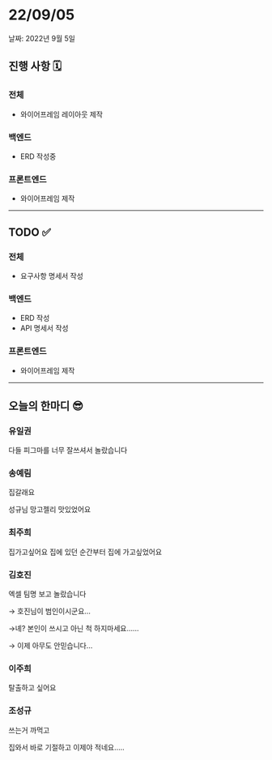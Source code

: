 # 22/09/05

날짜: 2022년 9월 5일

## 진행 사항 🗓

### 전체

- 와이어프레임 레이아웃 제작

### 백엔드

- ERD 작성중

### 프론트엔드

- 와이어프레임 제작

---

## TODO ✅

### 전체

- 요구사항 명세서 작성

### 백엔드

- ERD 작성
- API 명세서 작성

### 프론트엔드

- 와이어프레임 제작

---

## 오늘의 한마디 😎

### 유일권

다들 피그마를 너무 잘쓰셔서 놀랐습니다

### 송예림

집갈래요

성규님 망고젤리 맛있었어요

### 최주희

집가고싶어요 집에 있던 순간부터 집에 가고싶었어요

### 김호진

엑셀 팀명 보고 놀랐습니다

→ 호진님이 범인이시군요…

→녜? 본인이 쓰시고 아닌 척 하지마세요……

→ 이제 아무도 안믿습니다…

### 이주희

탈출하고 싶어요

### 조성규

쓰는거 까먹고

집와서 바로 기절하고 이제야 적네요…..